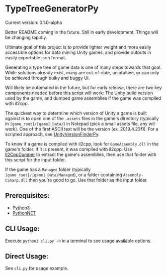 # TypeTreeGeneratorPy
Current version: 0.1.0-alpha

Better README coming in the future. Still in early development. Things will be changing rapidly.

Ultimate goal of this project is to provide lighter weight and more easily accessible options for data mining Unity games, and provide outputs in easily exportable json format.

Generating a type tree of game data is one of many steps towards that goal. While solutions already exist, many are out-of-date, unintuitive, or can only be achieved through bulky and buggy UI.

Will likely be automated in the future, but for early release, there are two key components needed before this script will work: The Unity build version used by the game, and dumped game assemblies if the game was compiled with il2cpp.

The quickest way to determine which version of Unity a game is built against is to open one of the `.assets` files in the game's directory (typically in `[game_root]/[game]_Data/`) in Notepad (pick a small assets file, any will work). One of the first ASCII text will be the version (ex. 2019.4.23f1). For a scripted approach, see [UnityVersionFinderPy](https://github.com/jrobinson3k1/UnityVersionFinderPy).

To know if a game is compiled with il2cpp, look for `GameAssembly.dll` in the game's folder. If it is present, it was compiled with il2cpp. Use [Il2CppDumper](https://github.com/Perfare/Il2CppDumper) to extract the game's assemblies, then use that folder with this script for the input folder.

If the game has a `Managed` folder (typically `[game_root]/[game]_Data/Managed`), or a folder containing `Assembly-CSharp.dll` then you're good to go. Use that folder as the input folder.

## Prerequisites:
- [Python3](https://www.python.org/downloads/)
- [PythonNET](https://github.com/pythonnet/pythonnet)

## CLI Usage:

Execute `python3 cli.py -h` in a terminal to see usage available options.
## Direct Usage:

See `cli.py` for usage example.
